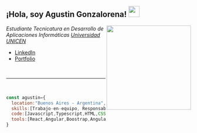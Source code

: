 <h2>¡Hola, soy Agustin Gonzalorena! <img src=https://lh3.googleusercontent.com/u/0/drive-viewer/AK7aPaDz-T3Blisg6v3evnSw4FTrVG7gLzfk1M0bWL64AS31MBP0RGklu4Om6rMU4eOHz_Zbkp8A9o9HahgMr4QpLkX9qpS4pw=w1394-h971 width="30"></h2>
<img align='right' src=https://user-images.githubusercontent.com/108542215/236872799-f46ceb31-fe98-4161-be12-7dc37267c665.gif width="230">

<p><em>Estudiante Tecnicatura en Desarrollo de Aplicaciones Informáticas <a href="https://exa.unicen.edu.ar/tudai/">Universidad UNICEN</a></em></p>

- [LinkedIn](https://www.linkedin.com/in/agustin-gonzalorena/)
- [Portfolio](https://agustingonzalorena.vercel.app/)
<br>

---

<br>



```js
const agustin={
  location:"Buenos Aires - Argentina",
  skills:[Trabajo-en-equipo, Responsable, Dedicado, Apacionado],
  code:[Javascript,Typescript,HTML,CSS,Php],
  tools:[React,Angular,Boostrap,Angular Material,MySQL,Git],
}

```
